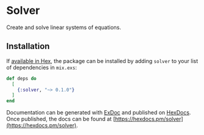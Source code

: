# Solver

Create and solve linear systems of equations.

## Installation

If [available in Hex](https://hex.pm/docs/publish), the package can be installed
by adding `solver` to your list of dependencies in `mix.exs`:

```elixir
def deps do
  [
    {:solver, "~> 0.1.0"}
  ]
end
```

Documentation can be generated with [ExDoc](https://github.com/elixir-lang/ex_doc)
and published on [HexDocs](https://hexdocs.pm). Once published, the docs can
be found at [https://hexdocs.pm/solver](https://hexdocs.pm/solver).


